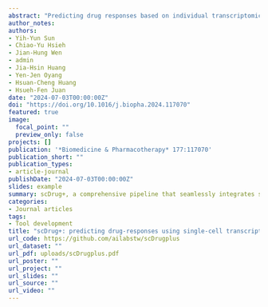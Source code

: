 ```yaml
---
abstract: "Predicting drug responses based on individual transcriptomic profiles holds promise for refining prognosis and advancing precision medicine. Although many studies have endeavored to predict the responses of known drugs to novel transcriptomic profiles, research into predicting responses for newly discovered drugs remains sparse. In this study, we introduce scDrug+, a comprehensive pipeline that seamlessly integrates single-cell analysis with drug-response prediction. Importantly, scDrug+ is equipped to predict the response of new drugs by analyzing their molecular structures. The open-source tool is available as a Docker container, ensuring ease of deployment and reproducibility. It can be accessed at https://github.com/ailabstw/scDrugplus."
author_notes:
authors:
- Yih-Yun Sun
- Chiao-Yu Hsieh
- Jian-Hung Wen
- admin
- Jia-Hsin Huang
- Yen-Jen Oyang
- Hsuan-Cheng Huang
- Hsueh-Fen Juan
date: "2024-07-03T00:00:00Z"
doi: "https://doi.org/10.1016/j.biopha.2024.117070"
featured: true
image:
  focal_point: ""
  preview_only: false
projects: []
publication: '*Biomedicine & Pharmacotherapy* 177:117070'
publication_short: ""
publication_types:
- article-journal
publishDate: "2024-07-03T00:00:00Z"
slides: example
summary: scDrug+, a comprehensive pipeline that seamlessly integrates single-cell analysis with drug-response prediction.
categories: 
- Journal articles
tags:
- Tool development
title: "scDrug+: predicting drug-responses using single-cell transcriptomics and molecular structure"
url_code: https://github.com/ailabstw/scDrugplus
url_dataset: ""
url_pdf: uploads/scDrugplus.pdf
url_poster: ""
url_project: ""
url_slides: ""
url_source: ""
url_video: ""
---
```

